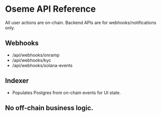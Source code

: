 # Oseme API Reference

All user actions are on-chain. Backend APIs are for webhooks/notifications only.

## Webhooks
- /api/webhooks/onramp
- /api/webhooks/kyc
- /api/webhooks/solana-events

## Indexer
- Populates Postgres from on-chain events for UI state.

## No off-chain business logic.